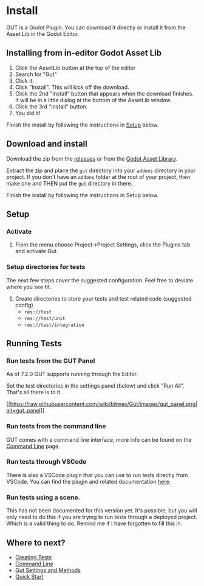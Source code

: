# Install
GUT is a Godot Plugin.  You can download it directly or install it from the Asset Lib in the Godot Editor.

## Installing from in-editor Godot Asset Lib
1.  Click the AssetLib button at the top of the editor
1.  Search for "Gut"
1.  Click it.
1.  Click "Install".  This will kick off the download.
1.  Click the 2nd "Install" button that appears when the download finishes.  It will be in a little dialog at the bottom of the AssetLib window.
1.  Click the 3rd "Install" button.
1.  You did it!

Finish the install by following the instructions in [Setup](#setup) below.

## Download and install
Download the zip from the [releases](https://github.com/bitwes/gut/releases) or from the [Godot Asset Library](https://godotengine.org/asset-library/asset/54).

Extract the zip and place the `gut` directory into your `addons` directory in your project.  If you don't have an `addons` folder at the root of your project, then make one and THEN put the `gut` directory in there.

Finish the install by following the instructions in Setup below.

## Setup
### Activate
1.  From the menu choose Project->Project Settings, click the Plugins tab and activate Gut.

### Setup directories for tests
The next few steps cover the suggested configuration.  Feel free to deviate where you see fit.

1.  Create directories to store your tests and test related code (suggested config)
	* `res://test`
	* `res://test/unit`
	* `res://test/integration`

## Running Tests

### Run tests from the GUT Panel
As of 7.2.0 GUT supports running through the Editor.

Set the test directories in the settings panel (below) and click "Run All".  That's all there is to it.

[[https://raw.githubusercontent.com/wiki/bitwes/Gut/images/gut_panel.png|alt=gut_panel]]


### Run tests from the command line
GUT comes with a command line interface, more info can be found on the [Command Line](Command-Line) page.


### Run tests through VSCode
There is also a VSCode plugin that you can use to run tests directly from VSCode.  You can find the plugin and related documentation [here](https://github.com/bitwes/gut-extension).


### Run tests using a scene.
This has not been documented for this version yet.  It's possible, but you will only need to do this if you are trying to run tests through a deployed project.  Which is a valid thing to do.  Remind me if I have forgotten to fill this in.


## Where to next?
* [Creating Tests](Creating-Tests)
* [Command Line](Command-Line)
* [Gut Settings and Methods](Gut-Settings-And-Methods)
* [Quick Start](Quick-Start)

